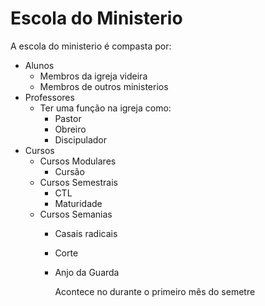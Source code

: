 # Escola do Ministerio

A escola do ministerio é compasta por:

- Alunos
    - Membros da igreja videira
    - Membros de outros ministerios
- Professores
    - Ter uma função na igreja como:
        - Pastor
        - Obreiro
        - Discipulador
- Cursos
    - Cursos Modulares
        - Cursão
    - Cursos Semestrais
        - CTL
        - Maturidade
    - Cursos Semanias
        - Casais radicais
        - Corte
        - Anjo da Guarda
            
            Acontece no durante o primeiro mês do semetre